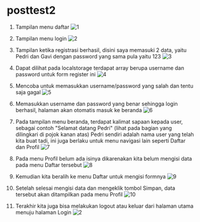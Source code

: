 # posttest2
1. Tampilan menu daftar
![1](https://user-images.githubusercontent.com/94286362/226958878-a6e47732-f67e-4346-aaa5-c9c919745216.png)


2. Tampilan menu login
![2](https://user-images.githubusercontent.com/94286362/226958898-67eaf996-35cf-422c-bfa2-c7259a6fcdb0.png)


3. Tampilan ketika registrasi berhasil, disini saya memasuki 2 data, yaitu Pedri dan Gavi dengan password yang sama pula yaitu 123
![3](https://user-images.githubusercontent.com/94286362/226958914-a70d969d-7f56-4419-8a76-2a2948011a89.PNG)


4. Dapat dilihat pada localstorage terdapat array berupa username dan password untuk form register ini
![4](https://user-images.githubusercontent.com/94286362/226958921-45c1b497-4915-4757-a15e-432018a57ed9.PNG)


5. Mencoba untuk memasukkan username/password yang salah dan tentu saja gagal
![5](https://user-images.githubusercontent.com/94286362/226958924-bfc2a077-3419-458e-bbb2-2ebdb64aed6e.PNG)


6. Memasukkan username dan password yang benar sehingga login berhasil, halaman akan otomatis masuk ke beranda
![6](https://user-images.githubusercontent.com/94286362/226958926-e696921b-de35-4a31-85d3-ce21b82861a7.PNG)


7. Pada tampilan menu beranda, terdapat kalimat sapaan kepada user, sebagai contoh "Selamat datang Pedri" (lihat pada bagian yang dilingkari di pojok kanan atas) Pedri sendiri adalah nama user yang telah kita buat tadi, ini juga berlaku untuk menu navigasi lain seperti Daftar dan Profil
![7](https://user-images.githubusercontent.com/94286362/226958933-60dbc698-aa97-4119-aaa7-46c6ac19f24b.PNG)


8. Pada menu Profil belum ada isinya dikarenakan kita belum mengisi data pada menu Daftar tersebut
![8](https://user-images.githubusercontent.com/94286362/226958940-6d46f36c-2e1a-486b-aac6-1a8498396fc0.PNG)


9. Kemudian kita beralih ke menu Daftar untuk mengisi formnya
![9](https://user-images.githubusercontent.com/94286362/226958947-326b9d92-b972-419d-985c-b6202d903ce3.PNG)


10. Setelah selesai mengisi data dan mengeklik tombol Simpan, data tersebut akan ditampilkan pada menu Profil
![10](https://user-images.githubusercontent.com/94286362/226958949-bc186df5-8fea-479c-84ed-0e9214822aae.PNG)


11. Terakhir kita juga bisa melakukan logout atau keluar dari halaman utama menuju halaman Login
![2](https://user-images.githubusercontent.com/94286362/226958898-67eaf996-35cf-422c-bfa2-c7259a6fcdb0.png)
